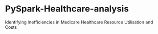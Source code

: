 # PySpark-Healthcare-analysis
Identifying Inefficiencies in Medicare Healthcare Resource Utilisation and Costs
